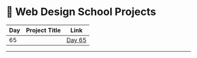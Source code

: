 # 📅 Web Design School Projects

| Day | Project Title                   | Link                      |
|-----|---------------------------------|---------------------------|
| 65  |                                 | [Day 65](d65/README.md)   |






---